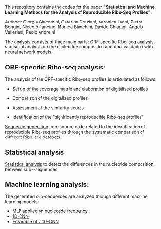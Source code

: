 This repository contains the codes for the paper **"Statistical and Machine Learning Methods for the Analysis of Reproducible Ribo–Seq Profiles"**.

*Authors*: 
Giorgia Giacomini, Caterina Graziani, Veronica Lachi, Pietro Bongini, Niccolò Pancino, Monica Bianchini, Davide Chiarugi, Angelo Valleriani, Paolo Andreini

The analysis consists of three main parts: ORF-specific Ribo-seq analysis, statistical analysis on the nucleotide composition and data validation with neural network models.

## ORF-specific Ribo-seq analysis:

The analysis of the ORF-specific Ribo-seq profiles is articulated as follows:

- Set up of the coverage matrix and elaboration of digitalised profiles

- Comparison of the digitalised profiles

- Assessment of the similarity scores

- Identification of the "significantly reproducible Ribo-seq profiles"

[Sequence generation](https://github.com/pandrein/Ribo-Seq-analysis/tree/main/sequence_generation) core source code related to the identification of reproducible Ribo-seq profiles through the systematic comparison of different Ribo-seq datasets.

## Statistical analysis
[Statistical analysis](https://github.com/pandrein/Ribo-Seq-analysis/tree/main/statistical_analysis) to detect the differences in the nucleotide composition between sub--sequences

## Machine learning analysis:
The generated sub-sequences are analyzed through different machine learning models:

- [MLP applied on nucleotide frequency](https://github.com/pandrein/Ribo-Seq-analysis/tree/main/mlp_model/mlp_frequency.py)
- [1D-CNN](https://github.com/pandrein/Ribo-Seq-analysis/tree/main/cnn_and_ensamble_models/NetworkModels.py)
- [Ensamble of 7 1D-CNN](https://github.com/pandrein/Ribo-Seq-analysis/tree/main/cnn_and_ensamble_models/main_7_cnn.py)


